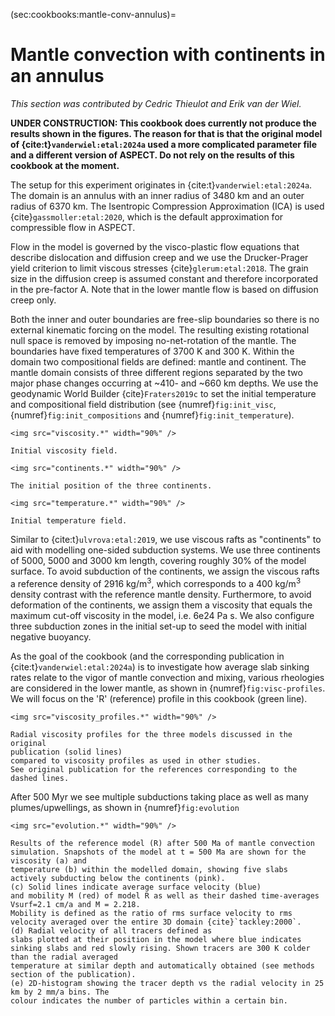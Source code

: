 (sec:cookbooks:mantle-conv-annulus)=
# Mantle convection with continents in an annulus

*This section was contributed by Cedric Thieulot and Erik van der Wiel.*

**UNDER CONSTRUCTION: This cookbook does currently not produce the results shown
in the figures. The reason for that is that the original model of
{cite:t}`vanderwiel:etal:2024a` used a more complicated parameter file and
a different version of ASPECT. Do not rely on the results of this cookbook
at the moment.**

The setup for this experiment originates in {cite:t}`vanderwiel:etal:2024a`.
The domain is an annulus with an inner radius of 3480 km and an outer radius of 6370 km.
The Isentropic Compression Approximation (ICA) is used {cite}`gassmoller:etal:2020`, which is
the default approximation for compressible flow in ASPECT.

Flow in the model is governed by the visco-plastic flow equations
that describe dislocation and diffusion creep and we use the Drucker-Prager
yield criterion to limit viscous stresses {cite}`glerum:etal:2018`.
The grain size in the diffusion creep is assumed constant and therefore
incorporated in the pre-factor A.
Note that in the lower mantle flow is based on diffusion creep only.

Both the inner and outer boundaries are free-slip boundaries so
there is no external kinematic forcing on the model. The resulting
existing rotational null space is removed by imposing no-net-rotation of
the mantle. The boundaries have fixed temperatures of 3700 K and 300 K.
Within the domain two compositional fields are defined: mantle and
continent. The mantle domain consists of three different regions separated
by the two major phase changes occurring at ~410- and ~660 km
depths. We use the geodynamic World Builder {cite}`Fraters2019c` to
set the initial temperature and compositional field distribution
(see {numref}`fig:init_visc`, {numref}`fig:init_compositions` and  {numref}`fig:init_temperature`).


```{figure-md} fig:init_visc
<img src="viscosity.*" width="90%" />

Initial viscosity field.
```

```{figure-md} fig:init_compositions
<img src="continents.*" width="90%" />

The initial position of the three continents.
```

```{figure-md} fig:init_temperature
<img src="temperature.*" width="90%" />

Initial temperature field.
```

Similar to {cite:t}`ulvrova:etal:2019`, we use viscous rafts as "continents" to aid with
modelling one-sided subduction systems. We use three continents of
5000, 5000 and 3000 km length, covering roughly 30% of the model
surface. To avoid subduction of the continents, we assign the viscous
rafts a reference density of 2916 kg/m<sup>3</sup>, which corresponds to a 400
kg/m<sup>3</sup> density contrast with the reference mantle density.
Furthermore, to avoid deformation of the continents, we assign
them a viscosity that equals the maximum cut-off viscosity in the model,
i.e. 6e24 Pa s. We also configure three subduction zones
in the initial set-up to seed the model with initial negative
buoyancy.

As the goal of the cookbook (and the corresponding publication in {cite:t}`vanderwiel:etal:2024a`) is to investigate
how average slab sinking rates relate to the vigor of mantle convection and mixing,
various rheologies are considered in the lower mantle, as
shown in {numref}`fig:visc-profiles`.
We will focus on the 'R' (reference) profile in this cookbook (green line).

```{figure-md} fig:visc-profiles
<img src="viscosity_profiles.*" width="90%" />

Radial viscosity profiles for the three models discussed in the original
publication (solid lines)
compared to viscosity profiles as used in other studies.
See original publication for the references corresponding to the
dashed lines.
```

After 500 Myr we see multiple subductions taking place as well as
many plumes/upwellings, as shown in {numref}`fig:evolution`

```{figure-md} fig:evolution
<img src="evolution.*" width="90%" />

Results of the reference model (R) after 500 Ma of mantle convection simulation. Snapshots of the model at t = 500 Ma are shown for the viscosity (a) and
temperature (b) within the modelled domain, showing five slabs actively subducting below the continents (pink).
(c) Solid lines indicate average surface velocity (blue)
and mobility M (red) of model R as well as their dashed time-averages Vsurf=2.1 cm/a and M = 2.218.
Mobility is defined as the ratio of rms surface velocity to rms velocity averaged over the entire 3D domain {cite}`tackley:2000`.
(d) Radial velocity of all tracers defined as
slabs plotted at their position in the model where blue indicates sinking slabs and red slowly rising. Shown tracers are 300 K colder than the radial averaged
temperature at similar depth and automatically obtained (see methods section of the publication).
(e) 2D-histogram showing the tracer depth vs the radial velocity in 25 km by 2 mm/a bins. The
colour indicates the number of particles within a certain bin.
```
